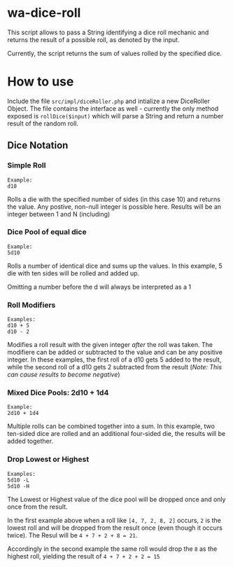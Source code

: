 # wa-dice-roll
 
This script allows to pass a String identifying a dice roll mechanic and returns the result of a possible roll, as denoted by the input.

Currently, the script returns the sum of values rolled by the specified dice.

# How to use

Include the file `src/impl/diceRoller.php` and intialize a new DiceRoller Object. The file contains the interface as well - currently the only method exposed is `rollDice($input)` which will parse a String and return a number result of the random roll.

## Dice Notation

### Simple Roll
```
Example:
d10
```
Rolls a die with the specified number of sides (in this case 10) and returns the value. Any postive, non-null integer is possible here. Results will be an integer between 1 and N (including)

### Dice Pool of equal dice
```
Example:
5d10
```
Rolls a number of identical dice and sums up the values. In this example, 5 die with ten sides will be rolled and added up.

Omitting a number before the d will always be interpreted as a 1

### Roll Modifiers
```
Examples:
d10 + 5
d10 - 2
```
Modifies a roll result with the given integer *after* the roll was taken. The modifiere can be added or subtracted to the value and can be any positive integer. In these examples, the first roll of a d10 gets 5 added to the result, while the second roll of a d10 gets 2 subtracted from the result (*Note: This can cause results to become negative*)

### Mixed Dice Pools: 2d10 + 1d4
```
Example:
2d10 + 1d4
```

Multiple rolls can be combined together into a sum. In this example, two ten-sided dice are rolled and an additional four-sided die, the results will be added together.

### Drop Lowest or Highest
```
Examples:
5d10 -L
5d10 -H
```
The Lowest or Highest value of the dice pool will be dropped once and only once from the result. 

In the first example above when a roll like `[4, 7, 2, 8, 2]` occurs, `2` is the lowest roll and will be dropped from the result once (even though it occurs twice). The Resul will be `4 + 7 + 2 + 8 = 21`.

Accordingly in the second example the same roll would drop the `8` as the highest roll, yielding the result of `4 + 7 + 2 + 2 = 15`